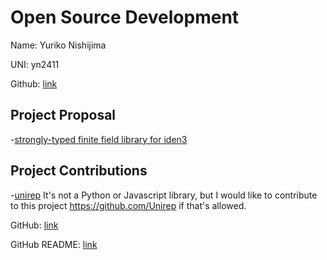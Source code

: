 # Open Source Development

Name: Yuriko Nishijima

UNI: yn2411

Github: [link](https://github.com/yuriko617)


## Project Proposal
-[strongly-typed finite field library for iden3](projects/strongly-typed-finite-field.md)


## Project Contributions
-[unirep](projects/unirep.md)
It's not a Python or Javascript library, but I would like to contribute to this project https://github.com/Unirep if that's allowed.


GitHub: [link](https://github.com/yuriko627)

GitHub README: [link](https://github.com/yuriko627/yuriko627.github.io/blob/main/README.md)